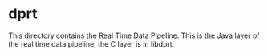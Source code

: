 # dprt


This directory contains the Real Time Data Pipeline.
This is the Java layer of the real time data pipeline, the C layer is in libdprt.

